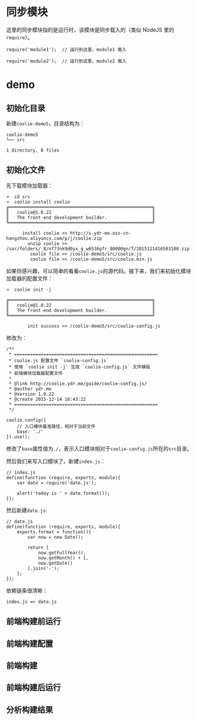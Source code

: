 # 同步模块

这里的同步模块指的是运行时，该模块是同步载入的（类似 NodeJS 里的 `require`）。

```
require('module1');  // 运行到这里，module1 载入

require('module2');  // 运行到这里，module2 载入
```

# demo
## 初始化目录
新建`coolie-demo5`，目录结构为：
```
coolie-demo5
└── src

1 directory, 0 files
```

## 初始化文件
先下载模块加载器：
```
➜  cd src
➜  coolie install coolie
╔══════════════════════════════════════════════════════╗
║   coolie@1.0.22                                      ║
║   The front-end development builder.                 ║
╚══════════════════════════════════════════════════════╝

      install coolie >> http://s-ydr-me.oss-cn-hangzhou.aliyuncs.com/p/j/coolie.zip
        unzip coolie >> /var/folders/_8/nf73nk9d0yx_q_w6536gfr_80000gn/T/2015121416503100.zip
         coolie file >> /coolie-demo5/src/coolie.js
         coolie file >> /coolie-demo5/src/coolie.min.js
```
如果你感兴趣，可以简单的看看`coolie.js`的源代码。接下来，我们来初始化模块加载器的配置文件：
```
➜  coolie init -j

╔══════════════════════════════════════════════════════╗
║   coolie@1.0.22                                      ║
║   The front-end development builder.                 ║
╚══════════════════════════════════════════════════════╝

        init success >> /coolie-demo5/src/coolie-config.js
```

修改为：
```
/**
 * ======================================================
 * coolie.js 配置文件 `coolie-config.js`
 * 使用 `coolie init -j` 生成 `coolie-config.js` 文件模板
 * 前端模块加载器配置文件
 *
 * @link http://coolie.ydr.me/guide/coolie-config.js/
 * @author ydr.me
 * @version 1.0.22
 * @create 2015-12-14 16:43:22
 * ======================================================
 */

coolie.config({
    // 入口模块基准路径，相对于当前文件
    base: './'
}).use();
```

修改了`base`属性值为`./`，表示入口模块相对于`coolie-config.js`所在的`src`目录。

然后我们来写入口模块了，新建`index.js`：
```
// index.js
define(function (require, exports, module){
	var date = require('date.js');

	alert('today is ' + date.format());
});
```

然后新建`date.js`:
```
// date.js
define(function (require, exports, module){
	exports.format = function(){
		var now = new Date();

		return [
			now.getFullYear(), 
			now.getMonth() + 1,
			now.getDate()
		].join('-');
	};
});
```

依赖链条很清晰：
```
index.js => date.js
```



## 前端构建前运行
## 前端构建配置
## 前端构建
## 前端构建后运行
## 分析构建结果


